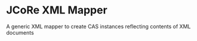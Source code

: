 # JCoRe XML Mapper
A generic XML mapper to create CAS instances reflecting contents of XML documents
